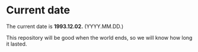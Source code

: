 # Current date

The current date is **1993.12.02.** (YYYY.MM.DD.)

This repository will be good when the world ends, so we will know how long it lasted.